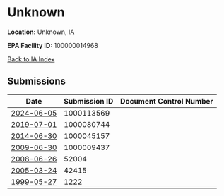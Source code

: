 # Unknown

**Location:** Unknown, IA

**EPA Facility ID:** 100000014968

[Back to IA Index](../../index.md)

## Submissions

| Date | Submission ID | Document Control Number |
|------|--------------|-------------------------|
| [2024-06-05](submissions/1000113569.md) | 1000113569 |  |
| [2019-07-01](submissions/1000080744.md) | 1000080744 |  |
| [2014-06-30](submissions/1000045157.md) | 1000045157 |  |
| [2009-06-30](submissions/1000009437.md) | 1000009437 |  |
| [2008-06-26](submissions/52004.md) | 52004 |  |
| [2005-03-24](submissions/42415.md) | 42415 |  |
| [1999-05-27](submissions/1222.md) | 1222 |  |
